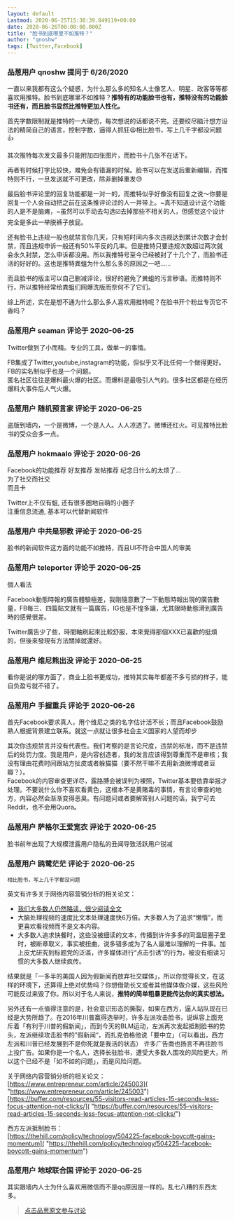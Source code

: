 ```yaml
---
layout: default
Lastmod: 2020-06-25T15:30:39.849119+00:00
date: 2020-06-26T00:00:00.000Z
title: "脸书到底哪里不如推特？"
author: "qnoshw"
tags: [Twitter,Facebook]
---
```



### 品葱用户 **qnoshw** 提问于 6/26/2020
    
一直以来我都有这么个疑惑，为什么那么多的知名人士像艺人、明星、政客等等都喜欢用推特。脸书到底哪里不如推特？**推特有的功能脸书也有，推特没有的功能脸书还有，而且脸书显然比推特更加人性化。**  
  
首先字数限制就是推特的一大硬伤，每次想说的话都说不完。还要绞尽脑汁想方设法的精简自己的语言，控制字数，逼得人抓狂😫相比脸书，写上几千字都没问题👍  
  
其次推特每次发文最多只能附加四张图片，而脸书十几张不在话下。  
  
再者有时候打字比较快，难免会有错漏的时候。脸书可以在发送后重新编辑，而推特则不行，一旦发送就不可更改，除非删掉重发😓  
  
最后脸书评论里的回复功能都是一对一的，而推特似乎好像没有回复之说～你要是回复一个人会自动把之前在这条推评论过的人一并带上。~真不知道设计这个功能的人是不是脑瘫，~虽然可以手动去勾选☑️去掉那些不相关的人，但感觉这个设计完全是多此一举脱裤子放屁。  
  
还有脸书上违规一般也就禁言你几天，只有短时间内多次违规达到累计次数才会封禁，而且违规申诉一般还有50%平反的几率。但是推特只要违规次数超过两次就会永久封禁，怎么申诉都没用。所以我推特号至今已经被封了十几个了，而脸书还活的好好的。这也是推特粪蛆为什么那么多的原因之一吧……  
  
而且脸书的版主可以自己删减评论，很好的避免了粪蛆的污言秽语。而推特则不行，所以推特经常给粪蛆们网爆洗版而奈何不了它们。  
  
综上所述，实在是想不通为什么那么多人喜欢用推特呢？在脸书开个粉丝专页它不香吗？
    
                

### 品葱用户 **seaman** 评论于 2020-06-25
        
Twitter做到了小而精。专业的工具，做单一的事情。  
  
FB集成了Twitter,youtube,instagram的功能，但似乎又不比任何一个做得更好。  
FB的实名制似乎也是一个问题。  
匿名社区往往是爆料最火爆的社区。而爆料是最吸引人气的。很多社区都是在经历爆料大事件后人气火爆。
        
                

### 品葱用户 **随机预言家** 评论于 2020-06-25
        
盗版到墙内，一个是微博，一个是人人。人人凉透了。微博还红火。可见推特比脸书的受众会多一点。
        
                

### 品葱用户 **hokmaalo** 评论于 2020-06-26
        
Facebook的功能推荐 好友推荐 发帖推荐 纪念日什么的太烦了...  
为了社交而社交  
而且卡  
  
Twitter上不仅有蛆, 还有很多圈地自萌的小圈子  
注重信息流通, 基本可以代替新闻软件
        
                

### 品葱用户 **中共是邪教** 评论于 2020-06-25
        
脸书的新闻软件这方面的功能不如推特，而且UI不符合中国人的审美
        
                

### 品葱用户 **teleporter** 评论于 2020-06-25
        
個人看法  
  
Facebook動態時報的廣告體驗極差，我剛隨意數了一下動態時報出現的廣告數量，FB每三、四篇貼文就有一篇廣告，IG也是不惶多讓，尤其限時動態滑到廣告時的感覺很差。  
  
Twitter廣告少了些，時間軸刷起來比較舒服，本來覺得那個XXX已喜歡的挺煩的，但後來發現有方法關掉就還好。
        
                

### 品葱用户 **维尼熊出没** 评论于 2020-06-25
        
看你是说的哪方面了，商业上脸书更成功，推特其实每年都差不多亏损的样子，能自负盈亏就不错了。
        
                

### 品葱用户 **手握重兵** 评论于 2020-06-26
        
首先Facebook要求真人，用个维尼之类的名字估计活不长；而且Facebook鼓励熟人根据背景建立联系。就这一点就让很多社会主义国家的人望而却步  
  
其次你违规禁言并没有代表性。我们考察的是言论尺度，违禁的标准，而不是违禁后的处罚力度。我是用户，是内容创造者，我的发言应该得到尊重而不是审核；我没有理由花费时间跟站方扯皮或者躲猫猫（要不然干嘛不去用新浪微博或者豆瓣？）。  
Facebook的内容审查更详尽，露胳膊会被误判为裸照，Twitter基本要依靠举报才处理。不要说什么你不喜欢看黄色，这根本不是黄赌毒的事情，有言论审查的地方，内容必然会渐渐变得恶臭。有问题问或者要解答别人问题的话，我宁可去Reddit，也不会用Quora。
        
                

### 品葱用户 **萨格尔王爱宽衣** 评论于 2020-06-25
        
脸书前年出现了大规模泄露用户隐私的丑闻导致活跃用户锐减
        
                

### 品葱用户 **鸥鹭茫茫** 评论于 2020-06-25
        
```
相比脸书，写上几千字都没问题
```

  
英文有许多关于网络内容营销分析的相关论文：  
  

*   [我们大多数人仍然略读，很少阅读全文]( "https://dejanseo.com.au/web-content/")
*   大脑处理视频的速度比文本处理速度快6万倍。大多数人为了追求“懒惰”，而更喜欢看视频而不是文本内容。
*   大多数人追求快餐时，这些没被细读的文本，传播到许许多多的同温层圈子里时，被断章取义，事实被扭曲，说多错多成为了名人最难以理解的一件事。加上皮尤研究到标题党的泛滥，许多媒体进行“点击引诱”的行为，被没有细读习惯的大多数人继续疯传。

  
  
结果就是「一多半的美国人因为假新闻而放弃社交媒体」，所以你觉得长文，在这样的环境下，还算得上绝对优势吗？你想借助长文或者其他媒体做介媒，这些风险可能反过来毁了你。所以对于名人来说，**推特的简单粗暴更能传达你的真实想法。**  
  
另外还有一点值得注意的是，社会意识形态的撕裂，如果在西方，逼人站队现在已经是大势所趋了。在2016年川普赢得选举时，许多左派攻击脸书，说纵容上面充斥着「有利于川普的假新闻」，而到今天的BLM运动，左派再次发起抵制脸书的势头，左派继续攻击脸书的”假新闻“，而扎克伯格他说「要中立」（可以看出，西方左派和川普已经发展到不是你死就是我活的状态） 许多广告商也扬言不再往脸书上投广告。如果你是一个名人，选择长驻脸书，遭受大多数人围攻的风险更大，所以这个已经不是「如不如的问题」，而是风险问题。  
  
关于网络内容营销分析的相关论文：  
[https://www.entrepreneur.com/article/245003]( "https://www.entrepreneur.com/article/245003")  
[https://buffer.com/resources/55-visitors-read-articles-15-seconds-less-focus-attention-not-clicks/]( "https://buffer.com/resources/55-visitors-read-articles-15-seconds-less-focus-attention-not-clicks/")  
  
西方左派抵制脸书：  
[https://thehill.com/policy/technology/504225-facebook-boycott-gains-momentum]( "https://thehill.com/policy/technology/504225-facebook-boycott-gains-momentum")
        
                

### 品葱用户 **地球联合国** 评论于 2020-06-25
        
其实跟墙内人士为什么喜欢用微信而不是qq原因是一样的。乱七八糟的东西太多。
        
                





> [点击品葱原文参与讨论](https://pincong.rocks/question/27697)

